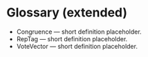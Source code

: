 # Glossary (extended)
- Congruence — short definition placeholder.
- RepTag — short definition placeholder.
- VoteVector — short definition placeholder.

